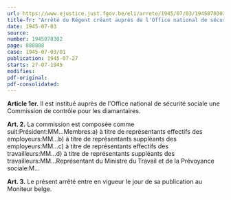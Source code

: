 ```yaml
---
url: https://www.ejustice.just.fgov.be/eli/arrete/1945/07/03/1945070302/justel
title-fr: "Arrêté du Régent créant auprès de l'Office national de sécurité sociale, la Commission de contrôle pour les diamantaires et nommant le président, les membres et le représentant du Ministre du Travail et de la Prévoyance sociale."
date: 1945-07-03
source:
number: 1945070302
page: 888888
case: 1945-07-03/01
publication: 1945-07-27
starts: 27-07-1945
modifies:
pdf-original:
pdf-consolidated:
---
```


**Article 1er.** Il est institué auprès de l'Office national de sécurité sociale une Commission de contrôle pour les diamantaires.

**Art. 2.** La commission est composée comme suit:Président:MM...Membres:a) à titre de représentants effectifs des employeurs:MM...b) à titre de représentants suppléants des employeurs:MM...c) à titre de représentants effectifs des travailleurs:MM...d) à titre de représentants suppléants des travailleurs:MM...Représentant du Ministre du Travail et de la Prévoyance sociale:M...

**Art. 3.** Le présent arrêté entre en vigueur le jour de sa publication au Moniteur belge.

